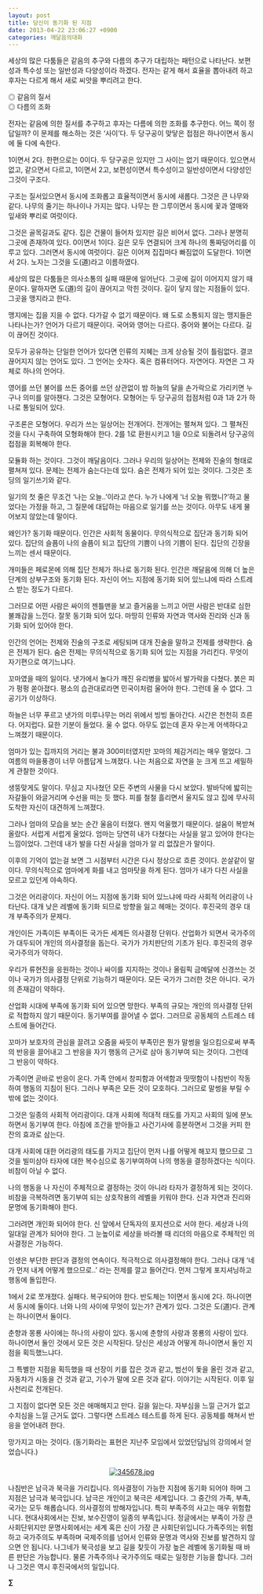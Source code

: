 ```yaml
---
layout: post
title: 당신이 동기화 된 지점
date: 2013-04-22 23:06:27 +0900
categories: 깨달음의대화
---
```

세상의 많은 다툼들은 같음의 추구와 다름의 추구가 대립하는 패턴으로 나타난다. 보편성과 특수성 또는 일반성과 다양성이라 하겠다. 전자는 같게 해서 효율을 뽑아내려 하고 후자는 다르게 해서 새로 씨앗을 뿌리려고 한다. 



◎ 같음의 질서   
◎ 다름의 조화

  


전자는 같음에 의한 질서를 추구하고 후자는 다름에 의한 조화를 추구한다. 어느 쪽이 정답일까? 이 문제를 해소하는 것은 ‘사이’다. 두 당구공이 맞닿은 접점은 하나이면서 동시에 둘 다에 속한다. 


  


1이면서 2다. 한편으로는 0이다. 두 당구공은 있지만 그 사이는 없기 때문이다. 있으면서 없고, 같으면서 다르고, 1이면서 2고, 보편성이면서 특수성이고 일반성이면서 다양성인 그것이 구조다. 


  


구조는 질서있으면서 동시에 조화롭고 효율적이면서 동시에 새롭다. 그것은 큰 나무와 같다. 나무의 줄기는 하나이나 가지는 많다. 나무는 한 그루이면서 동시에 꽃과 열매와 잎새와 뿌리로 여럿이다. 


  


그것은 골목길과도 같다. 집은 건물이 들어차 있지만 길은 비어서 없다. 그러나 분명히 그곳에 존재하여 있다. 0이면서 1이다. 길은 모두 연결되어 크게 하나의 통짜덩어리를 이루고 있다. 그러면서 동시에 여럿이다. 길은 이어져 집집마다 빠짐없이 도달한다. 1이면서 2다. 노자는 그것을 도(道)라고 이름하였다. 


  


세상의 많은 다툼들은 의사소통의 실패 때문에 일어난다. 그곳에 길이 이어지지 않기 때문이다. 말하자면 도(道)의 길이 끊어지고 막힌 것이다. 길이 닿지 않는 지점들이 있다. 그곳을 맹지라고 한다. 


  


맹지에는 집을 지을 수 없다. 다가갈 수 없기 때문이다. 왜 도로 소통되지 않는 맹지들은 나타나는가? 언어가 다르기 때문이다. 국어와 영어는 다르다. 중어와 불어는 다르다. 길이 끊어진 것이다.


  


모두가 공유하는 단일한 언어가 있다면 인류의 지혜는 크게 상승될 것이 틀림없다. 결코 끊어지지 않는 언어도 있다. 그 언어는 숫자다. 혹은 컴퓨터어다. 자연어다. 자연은 그 자체로 하나의 언어다. 


  


영어를 쓰던 불어를 쓰든 중어를 쓰던 상관없이 밤 하늘의 달을 손가락으로 가리키면 누구나 의미를 알아챈다. 그것은 모형어다. 모형어는 두 당구공의 접점처럼 0과 1과 2가 하나로 통일되어 있다. 


  


구조론은 모형어다. 우리가 쓰는 일상어는 전개어다. 전개어는 펼쳐져 있다. 그 펼쳐진 것을 다시 구축하여 모형화해야 한다. 2를 1로 환원시키고 1을 0으로 되돌려서 당구공의 접점을 회복해야 한다.


  


모듈화 하는 것이다. 그것이 깨달음이다. 그러나 우리의 일상어는 전제와 진술의 형태로 펼쳐져 있다. 문제는 전제가 숨는다는데 있다. 숨은 전제가 되어 있는 것이다. 그것은 초딩의 일기쓰기와 같다. 


  


일기의 첫 줄은 무조건 ‘나는 오늘..’이라고 쓴다. 누가 나에게 ‘너 오늘 뭐했니?’하고 물었다는 가정을 하고, 그 질문에 대답하는 마음으로 일기를 쓰는 것이다. 아무도 내게 물어보지 않았는데 말이다. 


  


왜인가? 동기화 때문이다. 인간은 사회적 동물이다. 무의식적으로 집단과 동기화 되어 있다. 집단의 슬픔이 나의 슬픔이 되고 집단의 기쁨이 나의 기쁨이 된다. 집단의 긴장을 느끼는 센서 때문이다. 


  


개미들은 페로몬에 의해 집단 전체가 하나로 동기화 된다. 인간은 깨달음에 의해 더 높은 단계의 상부구조와 동기화 된다. 자신이 어느 지점에 동기화 되어 있느냐에 따라 스트레스 받는 정도가 다르다.


  


그러므로 어떤 사람은 싸이의 젠틀맨을 보고 즐거움을 느끼고 어떤 사람은 반대로 심한 불쾌감을 느낀다. 잘못 동기화 되어 있다. 마땅히 인류와 자연과 역사와 진리와 신과 동기화 되어 있어야 한다. 


  


인간의 언어는 전제와 진술의 구조로 세팅되며 대개 진술을 말하고 전제를 생략한다. 숨은 전제가 된다. 숨은 전제는 무의식적으로 동기화 되어 있는 지점을 가리킨다. 무엇이 자기편으로 여기느냐다. 


  


꼬마였을 때의 일이다. 냇가에서 놀다가 깨진 유리병을 밟아서 발가락을 다쳤다. 붉은 피가 펑펑 쏟아졌다. 평소의 습관대로라면 민국이처럼 울어야 한다. 그런데 울 수 없다. 그 공기가 이상하다. 


  


하늘은 너무 푸르고 냇가의 미루나무는 머리 위에서 빙빙 돌아간다. 시간은 천천히 흐른다. 어지럽다. 묘한 기분이 들었다. 울 수 없다. 아무도 없는데 혼자 우는게 어색하다고 느껴졌기 때문이다. 


  


엄마가 있는 집까지의 거리는 불과 300미터였지만 꼬마의 체감거리는 매우 멀었다. 그 여름의 마을풍경이 너무 아름답게 느껴졌다. 나는 처음으로 자연을 눈 크게 뜨고 세밀하게 관찰한 것이다. 


  


생뚱맞게도 말이다. 무심고 지나쳤던 모든 주변의 사물을 다시 보았다. 발바닥에 밟히는 자갈들이 와글거리며 수선을 떠는 듯 했다. 피를 철철 흘리면서 울지도 않고 집에 무사히 도착한 자신이 대견하게 느껴졌다. 


  


그러나 엄마의 모습을 보는 순간 울음이 터졌다. 왠지 억울했기 때문이다. 설움이 복받쳐 올랐다. 서럽게 서럽게 울었다. 엄마는 당연히 내가 다쳤다는 사실을 알고 있어야 한다는 느낌이었다. 그런데 내가 발을 다친 사실을 엄마가 알 리 없잖은가 말이다. 


  


이후의 기억이 없는걸 보면 그 시점부터 시간은 다시 정상으로 흐른 것이다. 쏜살같이 말이다. 무의식적으로 엄마에게 화를 내고 엄마탓을 하게 된다. 엄마가 내가 다친 사실을 모르고 있던게 야속하다.


  


그것은 어리광이다. 자신이 어느 지점에 동기화 되어 있느냐에 따라 사회적 어리광이 나타난다. 대개 낮은 레벨에 동기화 되므로 방향을 잃고 헤매는 것이다. 후진국의 경우 대개 부족주의가 문제다.


  


개인이든 가족이든 부족이든 국가든 세계든 의사결정 단위다. 산업화가 되면서 국가주의가 대두되어 개인의 의사결정을 돕는다. 국가가 가치판단의 기초가 된다. 후진국의 경우 국가주의가 약하다. 


  


우리가 류현진을 응원하는 것이나 싸이를 지지하는 것이나 올림픽 금메달에 신경쓰는 것이나 국가가 의사결정 단위로 기능하기 때문이다. 모든 국가가 그러한 것은 아니다. 국가의 존재감이 약하다. 


  


산업화 시대에 부족에 동기화 되어 있으면 망한다. 부족의 규모는 개인의 의사결정 단위로 적합하지 않기 때문이다. 동기부여를 끌어낼 수 없다. 그러므로 공동체의 스트레스 테스트에 들어간다. 


  


꼬마가 보호자의 관심을 끌려고 오줌을 싸듯이 부족민은 뭔가 말썽을 일으킴으로써 부족의 반응을 끌어내고 그 반응을 자기 행동의 근거로 삼아 동기부여 되는 것이다. 그런데 그 반응이 약하다.


  


가족이면 곧바로 반응이 온다. 가족 안에서 창피함과 어색함과 떳떳함이 나침반이 작동하여 행동의 지침이 된다. 그러나 부족은 모든 것이 모호하다. 그러므로 말썽을 부릴 수 밖에 없는 것이다. 


  


그것은 일종의 사회적 어리광이다. 대개 사회에 적대적 태도를 가지고 사회의 일에 분노하면서 동기부여 한다. 아침에 조간을 받아들고 사건기사에 흥분하면서 그것을 커피 한 잔의 효과로 삼는다.


  


대개 사회에 대한 어리광의 태도를 가지고 집단이 먼저 나를 어떻게 해꼬지 했으므로 그것을 빌미삼아 타자에 대한 복수심으로 동기부여하여 나의 행동을 결정하겠다는 식이다. 비참이 아닐 수 없다. 


  


나의 행동을 나 자신이 주체적으로 결정하는 것이 아니라 타자가 결정하게 되는 것이다. 비참을 극복하려면 동기부여 되는 상호작용의 레벨을 키워야 한다. 신과 자연과 진리와 문명에 동기화해야 한다. 


  


그러려면 개인화 되어야 한다. 신 앞에서 단독자의 포지션으로 서야 한다. 세상과 나의 일대일 관계가 되어야 한다. 그 눈높이로 세상을 바라볼 때 리더의 마음으로 주체적인 의사결정은 가능하다. 


  


인생은 부단한 판단과 결정의 연속이다. 적극적으로 의사결정해야 한다. 그러나 대개 ‘네가 먼저 내게 어떻게 했으므로..’ 라는 전제를 깔고 들어간다. 먼저 그렇게 포지셔닝하고 행동에 돌입한다. 


  


1에서 2로 쪼개졌다. 실패다. 복구되어야 한다. 반도체는 1이면서 동시에 2다. 하나이면서 동시에 둘이다. 너와 나의 사이에 무엇이 있는가? 관계가 있다. 그것은 도(道)다. 관계는 하나이면서 둘이다. 


  


춘향과 몽룡 사이에는 하나의 사랑이 있다. 동시에 춘향의 사랑과 몽룡의 사랑이 있다. 하나이면서 둘인 것에서 모든 것은 시작된다. 당신은 세상과 어떻게 하나이면서 둘인 지점을 획득했느냐다. 


  


그 특별한 지점을 획득했을 때 선장이 키를 잡은 것과 같고, 범선이 돛을 올린 것과 같고, 자동차가 시동을 건 것과 같고, 기수가 말에 오른 것과 같다. 이야기는 시작된다. 이후 일사천리로 전개된다. 


  


그 지점이 없다면 모든 것은 애매해지고 만다. 길을 잃는다. 자부심을 느낄 근거가 없고 수치심을 느낄 근거도 없다. 그렇다면 스트레스 테스트를 하게 된다. 공동체를 해쳐서 반응을 얻어내려 한다.


  


망가지고 마는 것이다. (동기화라는 표현은 지난주 모임에서 있었던담님의 강의에서 얻었습니다.)


  






 ###


  




<p align="center">
  <a href="?mid=DonOh"><img alt="345678.jpg" src="assets/attach/images/198/727/315/55.JPG" /> <br /></a>
</p>



나침반은 남극과 북극을 가리킵니다. 의사결정이 가능한 지점에 동기화 되어야 하며 그 지점은 남극과 북극입니다. 남극은 개인이고 북극은 세계입니다. 그 중간의 가족, 부족, 국가는 모두 해롭습니다. 의사결정의 방해자입니다. 특히 부족주의 사고는 매우 위험합니다. 현대사회에서는 진보, 보수진영이 일종의 부족입니다. 정글에서는 부족이 가장 큰 사회단위지만 문명사회에서는 세계 혹은 신이 가장 큰 사회단위입니다.가족주의는 위험하고 국가주의도 부족하며 국제주의를 넘어서 인류와 문명과 역사와 진보를 발견하지 않으면 안 됩니다. 나그네가 북극성을 보고 길을 찾듯이 가장 높은 레벨에 동기화될 때 바른 판단은 가능합니다. 물론 가족주의나 국가주의도 때로는 일정한 기능을 합니다. 그러나 그것은 역시 후진국에서의 일입니다. 





**∑**

